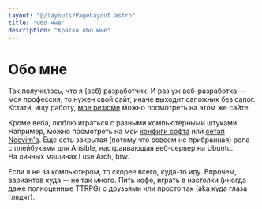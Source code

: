 ```yaml
---
layout: "@/layouts/PageLayout.astro"
title: "Обо мне"
description: "Кратко обо мне"
---
```


# Обо мне

Так получилось, что я (веб) разработчик. И раз уж веб-разработка -- моя профессия, то нужен свой сайт, иначе выходит сапожник без сапог. Кстати, ищу работу, [мое резюме](/cv) можно посмотреть на этом же сайте.

Кроме веба, люблю играться с разными компьютерными штуками. Например, можно посмотреть на мои [конфиги софта](https://github.com/nxblnd/dotfiles) или [сетап Neovim'а](https://github.com/nxblnd/nvim). Еще есть закрытая (потому что совсем не прибранная) репа с плейбуками для Ansible, настраивающая веб-сервер на Ubuntu. На личных машинах I use Arch, btw.

Если я не за компьютером, то скорее всего, куда-то иду. Впрочем, вариантов куда -- не так много. Пить кофе, играть в настолки (иногда даже полноценные TTRPG) с друзьями или просто так (aka куда глаза глядят).
